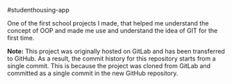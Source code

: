 #studenthousing-app

One of the first school projects I made, that helped me understand the concept of OOP and made me use and understand the idea of GIT for the first time.


**Note:**
This project was originally hosted on GitLab and has been transferred to GitHub. As a result, the commit history for this repository starts from a single commit. This is because the project was cloned from GitLab and committed as a single commit in the new GitHub repository.